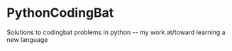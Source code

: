 # PythonCodingBat
Solutions to codingbat problems in python -- my work at/toward learning a new language
